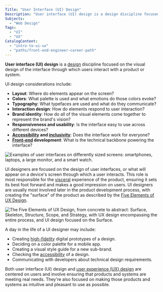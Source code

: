 ```yaml
---
Title: "User Interface (UI) Design"
Description: "User interface (UI) design is a design discipline focused on the visual design of the interface through which users interact with a product or system."
Subjects:
  - "Web Design"
Tags:
  - "UI"
  - "UX"
CatalogContent:
  - "intro-to-ui-ux"
  - "paths/front-end-engineer-career-path"
---
```


**User interface (UI) design** is a [design](https://www.codecademy.com/resources/docs/uiux/design) discipline focused on the visual design of the interface through which users interact with a product or system.

UI design considerations include:

- **Layout**: Where do elements appear on the screen?
- **Colors**: What palette is used and what emotions do those colors evoke?
- **Typography**: What typefaces are used and what do they communicate?
- **Interaction design**: How do elements respond to user interaction?
- **Brand identity**: How do all of the visual elements come together to represent the brand's vision?
- **Responsiveness and usability**: Is the interface easy to use across different devices?
- **[Accessibility](https://www.codecademy.com/resources/docs/uiux/accessibility) and [inclusivity](https://www.codecademy.com/resources/docs/uiux/inclusive-design)**: Does the interface work for everyone?
- **[Front-end](https://www.codecademy.com/resources/docs/general/front-end) development**: What is the technical backbone powering the interface?

![Examples of user interfaces on differently sized screens: smartphones, laptops, a large monitor, and a smart watch.](https://static-assets.codecademy.com/Courses/intro-to-ui-and-ux/what-are-ui-ux-design/devices.png)

UI designers are focused on the design of user interfaces, or what will appear on a device's screen through which a user interacts. This role is most responsible for the [visceral](https://www.interaction-design.org/literature/article/norman-s-three-levels-of-design) experience of the product, ensuring it sets its best foot forward and makes a good impression on users. UI designers are usually most involved later in the product development process, with creating the "surface" of the product as described by the [Five Elements of UX Design](https://www.codecademy.com/resources/docs/uiux/five-elements-of-ux-design).

![The Five Elements of UX Design, from concrete to abstract: Surface, Skeleton, Structure, Scope, and Strategy, with UX design encompassing the entire process, and UI design focused on the Surface.](https://static-assets.codecademy.com/Courses/intro-to-ui-and-ux/key-methodologies/five-elements-of-ux-design.svg)

A day in the life of a UI designer may include:

- Creating [high-fidelity](https://www.codecademy.com/resources/docs/uiux/high-fidelity) digital prototypes of a design.
- Deciding on a color palette for a mobile app.
- Creating a visual style guide for a new sub-brand.
- Checking the [accessibility](https://www.codecademy.com/resources/docs/uiux/accessibility) of a design.
- Communicating with developers about technical design requirements.

Both user interface (UI) design and [user experience (UX) design](https://www.codecademy.com/resources/docs/uiux/ux-design) are centered on users and involve ensuring that products and systems are meeting real needs. They're also focused on making those products and systems as intuitive and pleasant to use as possible.
